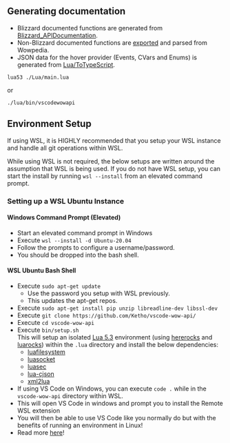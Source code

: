 ## Generating documentation
* Blizzard documented functions are generated from [Blizzard_APIDocumentation](https://github.com/Gethe/wow-ui-source/tree/live/AddOns/Blizzard_APIDocumentation).
* Non-Blizzard documented functions are [exported](https://wowpedia.fandom.com/wiki/Special:Export) and parsed from Wowpedia.
* JSON data for the hover provider (Events, CVars and Enums) is generated from [Lua/ToTypeScript](Lua/ToTypeScript).
```
lua53 ./Lua/main.lua
```
or
```
./lua/bin/vscodewowapi
```

## Environment Setup
If using WSL, it is HIGHLY recommended that you setup your WSL instance and handle all git operations within WSL.

While using WSL is not required, the below setups are written around the assumption that WSL is being used. If you do not have WSL setup, you can start the install by running `wsl --install` from an elevated command prompt.  

### Setting up a WSL Ubuntu Instance
#### Windows Command Prompt (Elevated)
 * Start an elevated command prompt in Windows  
 * Execute `wsl --install -d Ubuntu-20.04`  
 * Follow the prompts to configure a username/password.  
 * You should be dropped into the bash shell.  

#### WSL Ubuntu Bash Shell
* Execute `sudo apt-get update`  
    * Use the password you setup with WSL previously.  
    * This updates the apt-get repos.  
* Execute `sudo apt-get install pip unzip libreadline-dev libssl-dev`
* Execute `git clone https://github.com/Ketho/vscode-wow-api/`
* Execute `cd vscode-wow-api`
* Execute `bin/setup.sh`  
    This will setup an isolated [Lua 5.3](http://www.lua.org/) environment (using [hererocks](https://pypi.org/project/hererocks/) and [luarocks](https://luarocks.org/#quick-start)) within the `.lua` directory and install the below dependencies:
    - [luafilesystem](https://luarocks.org/modules/hisham/luafilesystem)
    - [luasocket](https://luarocks.org/modules/luasocket/luasocket)
    - [luasec](https://luarocks.org/modules/brunoos/luasec)
    - [lua-cjson](https://luarocks.org/modules/openresty/lua-cjson)
    - [xml2lua](https://luarocks.org/modules/manoelcampos/xml2lua)
* If using VS Code on Windows, you can execute `code .` while in the `vscode-wow-api` directory within WSL.
*   This will open VS Code in windows and prompt you to install the Remote WSL extension
*   You will then be able to use VS Code like you normally do but with the benefits of running an environment in Linux!
*   Read more [here](https://code.visualstudio.com/docs/remote/wsl#:~:text=Alternatively%2C%20you%20can%20open%20a%20Remote%20WSL%20window,Use%20the%20File%20menu%20to%20open%20your%20folder.)!
